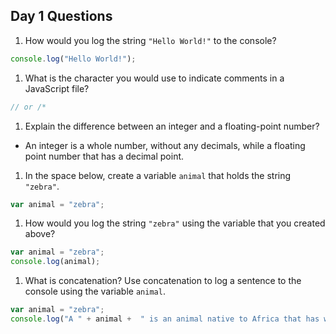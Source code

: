 ## Day 1 Questions

1. How would you log the string `"Hello World!"` to the console?

```JavaScript
console.log("Hello World!");
```

1. What is the character you would use to indicate comments in a JavaScript file?

```javascript
// or /*
```

1. Explain the difference between an integer and a floating-point number?

- An integer is a whole number, without any decimals, while a floating point number that has a decimal point.

1. In the space below, create a variable `animal` that holds the string `"zebra"`.

```JavaScript
var animal = "zebra";
```

1. How would you log the string `"zebra"` using the variable that you created above?

```JavaScript
var animal = "zebra";
console.log(animal);
```

1. What is concatenation? Use concatenation to log a sentence to the console using the variable `animal`.

```javascript
var animal = "zebra";
console.log("A " + animal +  " is an animal native to Africa that has white and black striped fur.")
```
